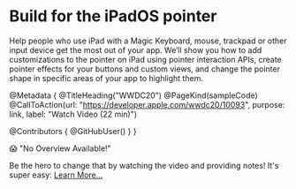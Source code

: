 # Build for the iPadOS pointer

Help people who use iPad with a Magic Keyboard, mouse, trackpad or other input device get the most out of your app. We’ll show you how to add customizations to the pointer on iPad using pointer interaction APIs, create pointer effects for your buttons and custom views, and change the pointer shape in specific areas of your app to highlight them.

@Metadata {
   @TitleHeading("WWDC20")
   @PageKind(sampleCode)
   @CallToAction(url: "https://developer.apple.com/wwdc20/10093", purpose: link, label: "Watch Video (22 min)")

   @Contributors {
      @GitHubUser(<replace this with your GitHub handle>)
   }
}

😱 "No Overview Available!"

Be the hero to change that by watching the video and providing notes! It's super easy:
 [Learn More…](https://wwdcnotes.github.io/WWDCNotes/documentation/wwdcnotes/contributing)
